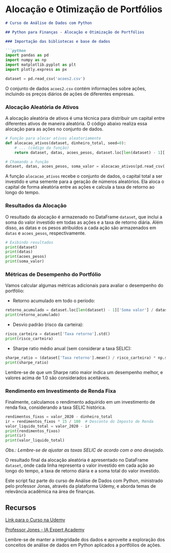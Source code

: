 # Alocação e Otimização de Portfólios


```markdown
# Curso de Análise de Dados com Python

## Python para Finanças - Alocação e Otimização de Portfólios

### Importação das bibliotecas e base de dados

```python
import pandas as pd 
import numpy as np 
import matplotlib.pyplot as plt 
import plotly.express as px 

dataset = pd.read_csv('acoes2.csv')
```

O conjunto de dados `acoes2.csv` contém informações sobre ações, incluindo os preços diários de ações de diferentes empresas.

### Alocação Aleatória de Ativos

A alocação aleatória de ativos é uma técnica para distribuir um capital entre diferentes ativos de maneira aleatória. O código abaixo realiza essa alocação para as ações no conjunto de dados.

```python
# Função para alocar ativos aleatoriamente
def alocacao_ativos(dataset, dinheiro_total, seed=0):
    # ... (código da função)
    return dataset, datas, acoes_pesos, dataset.loc[len(dataset) - 1]['Soma valor']

# Chamando a função
dataset, datas, acoes_pesos, soma_valor = alocacao_ativos(pd.read_csv('acoes2.csv'), 5000, 10)
```

A função `alocacao_ativos` recebe o conjunto de dados, o capital total a ser investido e uma semente para a geração de números aleatórios. Ela aloca o capital de forma aleatória entre as ações e calcula a taxa de retorno ao longo do tempo.

### Resultados da Alocação

O resultado da alocação é armazenado no DataFrame `dataset`, que inclui a soma do valor investido em todas as ações e a taxa de retorno diária. Além disso, as datas e os pesos atribuídos a cada ação são armazenados em `datas` e `acoes_pesos`, respectivamente.

```python
# Exibindo resultados
print(dataset)
print(datas)
print(acoes_pesos)
print(soma_valor)
```

### Métricas de Desempenho do Portfólio

Vamos calcular algumas métricas adicionais para avaliar o desempenho do portfólio:

- Retorno acumulado em todo o período:

```python
retorno_acumulado = dataset.loc[len(dataset) - 1]['Soma valor'] / dataset.loc[0]['Soma valor'] - 1
print(retorno_acumulado)
```

- Desvio padrão (risco da carteira):

```python
risco_carteira = dataset['Taxa retorno'].std()
print(risco_carteira)
```

- Sharpe ratio médio anual (sem considerar a taxa SELIC):

```python
sharpe_ratio = (dataset['Taxa retorno'].mean() / risco_carteira) * np.sqrt(246)
print(sharpe_ratio)
```
Lembre-se de que um Sharpe ratio maior indica um desempenho melhor, e valores acima de 1.0 são considerados aceitáveis.

### Rendimento em Investimento de Renda Fixa

Finalmente, calculamos o rendimento adquirido em um investimento de renda fixa, considerando a taxa SELIC histórica.

```python
rendimentos_fixos = valor_2020 - dinheiro_total
ir = rendimentos_fixos * 15 / 100  # Desconto do Imposto de Renda
valor_liquido_total = valor_2020 - ir
print(rendimentos_fixos)
print(ir)
print(valor_liquido_total)
```

*Obs.: Lembre-se de ajustar as taxas SELIC de acordo com o ano desejado.*

O resultado final da alocação aleatória é apresentado no DataFrame `dataset`, onde cada linha representa o valor investido em cada ação ao longo do tempo, a taxa de retorno diária e a soma total do valor investido.

Este script faz parte do curso de Análise de Dados com Python, ministrado pelo professor Jonas, através da plataforma Udemy, e aborda temas de relevância acadêmica na área de finanças.

## Recursos

[Link para o Curso na Udemy](https://www.udemy.com/course/python-para-financas-analise-de-dados-e-machine-learning/learn/lecture/23802824#overview)

[Professor Jones - IA Expert Academy](https://www.linkedin.com/school/ia-expert-academy/)

Lembre-se de manter a integridade dos dados e aproveite a exploração dos conceitos de análise de dados em Python aplicados a portfólios de ações.


